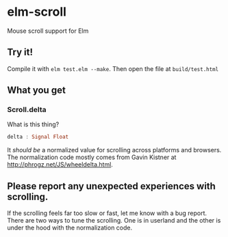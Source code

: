 elm-scroll
==========

Mouse scroll support for Elm

## Try it!
Compile it with `elm test.elm --make`. Then open the file at `build/test.html`

## What you get
### Scroll.delta
What is this thing?
```haskell
delta : Signal Float
```
It *should be* a normalized value for scrolling across platforms and browsers. The normalization code mostly comes from Gavin Kistner at http://phrogz.net/JS/wheeldelta.html.

## Please report any unexpected experiences with scrolling.
If the scrolling feels far too slow or fast, let me know with a bug report. There are two ways to tune the scrolling. One is in userland and the other is under the hood with the normalization code.
